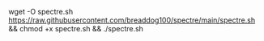 wget -O spectre.sh https://raw.githubusercontent.com/breaddog100/spectre/main/spectre.sh && chmod +x spectre.sh && ./spectre.sh
